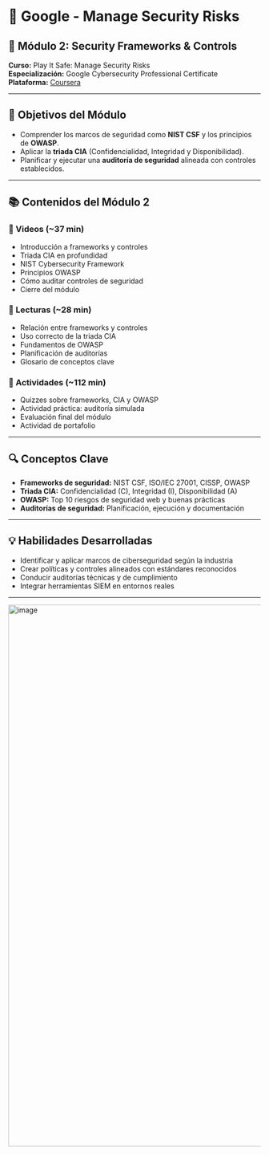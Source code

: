 # 🔐 Google - Manage Security Risks  
## 🧩 Módulo 2: Security Frameworks & Controls  

**Curso:** Play It Safe: Manage Security Risks  
**Especialización:** Google Cybersecurity Professional Certificate  
**Plataforma:** [Coursera](https://www.coursera.org/learn/manage-security-risks)  

---

## 🎯 Objetivos del Módulo

- Comprender los marcos de seguridad como **NIST CSF** y los principios de **OWASP**.  
- Aplicar la **triada CIA** (Confidencialidad, Integridad y Disponibilidad).  
- Planificar y ejecutar una **auditoría de seguridad** alineada con controles establecidos.  

---

## 📚 Contenidos del Módulo 2

### 🔹 Videos (~37 min)
- Introducción a frameworks y controles
- Triada CIA en profundidad
- NIST Cybersecurity Framework
- Principios OWASP
- Cómo auditar controles de seguridad
- Cierre del módulo

### 🔸 Lecturas (~28 min)
- Relación entre frameworks y controles  
- Uso correcto de la triada CIA  
- Fundamentos de OWASP  
- Planificación de auditorías  
- Glosario de conceptos clave

### 🧠 Actividades (~112 min)
- Quizzes sobre frameworks, CIA y OWASP  
- Actividad práctica: auditoría simulada  
- Evaluación final del módulo  
- Actividad de portafolio

---

## 🔍 Conceptos Clave

- **Frameworks de seguridad:** NIST CSF, ISO/IEC 27001, CISSP, OWASP  
- **Triada CIA:** Confidencialidad (C), Integridad (I), Disponibilidad (A)  
- **OWASP:** Top 10 riesgos de seguridad web y buenas prácticas  
- **Auditorías de seguridad:** Planificación, ejecución y documentación

---

## 💡 Habilidades Desarrolladas

- Identificar y aplicar marcos de ciberseguridad según la industria  
- Crear políticas y controles alineados con estándares reconocidos  
- Conducir auditorías técnicas y de cumplimiento  
- Integrar herramientas SIEM en entornos reales

---
<img width="1920" height="1080" alt="image" src="https://github.com/user-attachments/assets/e9444826-8839-47a3-8d3d-2b809c7019e2" />

